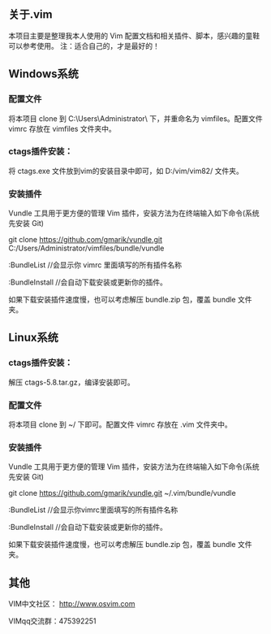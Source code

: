## 关于.vim
本项目主要是整理我本人使用的 Vim 配置文档和相关插件、脚本，感兴趣的童鞋可以参考使用。
注：适合自己的，才是最好的！

## Windows系统

### 配置文件
将本项目 clone 到 C:\Users\Administrator\ 下，并重命名为 vimfiles。配置文件 vimrc 存放在 vimfiles 文件夹中。

### ctags插件安装：
将 ctags.exe 文件放到vim的安装目录中即可，如 D:/vim/vim82/ 文件夹。

### 安装插件
Vundle 工具用于更方便的管理 Vim 插件，安装方法为在终端输入如下命令(系统先安装 Git)

git clone https://github.com/gmarik/vundle.git C:/Users/Administrator/vimfiles/bundle/vundle

:BundleList     //会显示你 vimrc 里面填写的所有插件名称

:BundleInstall  //会自动下载安装或更新你的插件。

如果下载安装插件速度慢，也可以考虑解压 bundle.zip 包，覆盖 bundle 文件夹。

## Linux系统
### ctags插件安装：
解压 ctags-5.8.tar.gz，编译安装即可。

### 配置文件
将本项目 clone 到 ~/ 下即可。配置文件 vimrc 存放在 .vim 文件夹中。

### 安装插件
Vundle 工具用于更方便的管理 Vim 插件，安装方法为在终端输入如下命令(系统先安装 Git)

git clone https://github.com/gmarik/vundle.git ~/.vim/bundle/vundle

:BundleList     //会显示你vimrc里面填写的所有插件名称

:BundleInstall  //会自动下载安装或更新你的插件。

如果下载安装插件速度慢，也可以考虑解压 bundle.zip 包，覆盖 bundle 文件夹。

## 其他
VIM中文社区： http://www.osvim.com

VIMqq交流群：475392251
